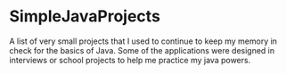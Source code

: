 # SimpleJavaProjects

A list of very small projects that I used to continue to keep my memory in check for the basics of Java. Some of the applications were designed in interviews or school projects to help me practice my java powers.
